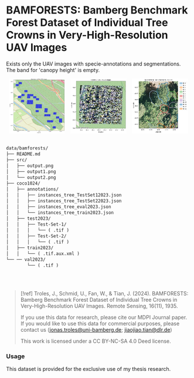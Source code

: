 
# BAMFORESTS: Bamberg Benchmark Forest Dataset of Individual Tree Crowns in Very-High-Resolution UAV Images

Exists only the UAV images with specie-annotations and segmentations. The band for 'canopy height' is empty.




<div style="display: flex; justify-content: space-around;">
    <img src="src/output.png" style="width: 30%;"/>
    <img src="src/output1.png" style="width: 30%;"/>
    <img src="src/output2.png" style="width: 30%;"/>
</div>

<br>

```
data/bamforests/
├── README.md
├── src/
│   ├── output.png
│   ├── output1.png
│   └── output2.png
├── coco1024/
│   ├── annotations/
│   │   ├── instances_tree_TestSet12023.json
│   │   ├── instances_tree_TestSet22023.json
│   │   ├── instances_tree_eval2023.json
│   │   └── instances_tree_train2023.json
│   ├── test2023/
│   │   ├── Test-Set-1/
│   │   │   └── ( .tif )
│   │   ├── Test-Set-2/
│   │   │   └── ( .tif )
│   ├── train2023/
│   │   └── ( .tif.aux.xml )
└── ── val2023/
        └── ( .tif )
 
```

<br>

> [!ref] Troles, J., Schmid, U., Fan, W., & Tian, J. (2024). BAMFORESTS: Bamberg Benchmark Forest Dataset of Individual Tree Crowns in Very-High-Resolution UAV Images. Remote Sensing, 16(11), 1935.
>
> If you use this data for research, please cite our MDPI Journal paper.
> If you would like to use this data for commercial purposes, please contact us (jonas.troles@uni-bamberg.de; jiaojiao.tian@dlr.de)
>
> This work is licensed under a CC BY-NC-SA 4.0 Deed license.

### Usage

This dataset is provided for the exclusive use of my thesis research. 